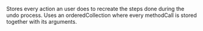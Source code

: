 Stores every action an user does to recreate the steps done during the undo process. Uses an orderedCollection where every methodCall is stored together with its arguments.
